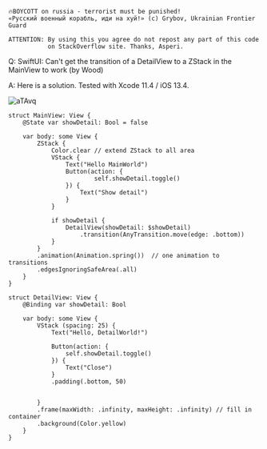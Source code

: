 ```
🔥BOYCOTT on russia - terrorist must be punished!
«Русский военный корабль, иди на хуй!» (c) Grybov, Ukrainian Frontier Guard

ATTENTION: By using this you agree do not repost any part of this code
           on StackOverflow site. Thanks, Asperi.
```

Q: SwiftUI: Can't get the transition of a DetailView to a ZStack in the MainView to work (by Wood)

A: Here is a solution. Tested with Xcode 11.4 / iOS 13.4. 

![aTAvq](https://user-images.githubusercontent.com/62171579/177030632-fea66a14-8cf1-4f6c-9470-35c939f0bb7f.gif)

```
struct MainView: View {
    @State var showDetail: Bool = false

    var body: some View {
        ZStack {
            Color.clear // extend ZStack to all area
            VStack {
                Text("Hello MainWorld")
                Button(action: {
                        self.showDetail.toggle()
                }) {
                    Text("Show detail")
                }
            }

            if showDetail {
                DetailView(showDetail: $showDetail)
                    .transition(AnyTransition.move(edge: .bottom))
            }
        }
        .animation(Animation.spring())  // one animation to transitions
        .edgesIgnoringSafeArea(.all)
    }
}

struct DetailView: View {
    @Binding var showDetail: Bool

    var body: some View {
        VStack (spacing: 25) {
            Text("Hello, DetailWorld!")

            Button(action: {
                self.showDetail.toggle()
            }) {
                Text("Close")
            }
            .padding(.bottom, 50)


        }
        .frame(maxWidth: .infinity, maxHeight: .infinity) // fill in container
        .background(Color.yellow)
    }
}
```
